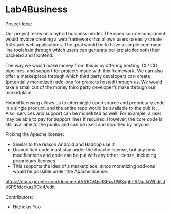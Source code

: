 # Lab4Business

Project Idea:

Our project relies on a hybrid business model. The open source component would involve creating a web framework that allows users to easily create full stack web applications. The goal would be to have a simple command line toolchain through which users can generate boilerplate for both their backend and frontend.

The way we would make money from this is by offering hosting, CI / CD pipelines, and support for projects made with this framework. We can also offer a marketplace through which third party developers can create (potentially monetized) add-ons for projects hosted through us. We would take a small cut of the money third party developer’s make through our marketplace.

Hybrid licensing allows us to intermingle open source and proprietary code in a single product, and the entire repo would be available to the public.
Also, services and support can be monetized as well. For example, a user may be able to pay for support lines if required.
However, the core code is still available to the public and can be used and modified by anyone.

Picking the Apache license:
* Similar to the reason Android and Hadoop use it
* Unmodified code must stay under the Apache license, but any new modifications and code can be put with any other license, including proprietary licenses
* This supports the idea of a marketplace, since monetizing add-ons would be possible under the Apache license.


https://docs.google.com/document/d/1CVQs9SRxvRWSxgheRNiuJxWLdjLJoSPSfdcokaz9Cc4/edit

Contributors:
* Nicholas Yao
